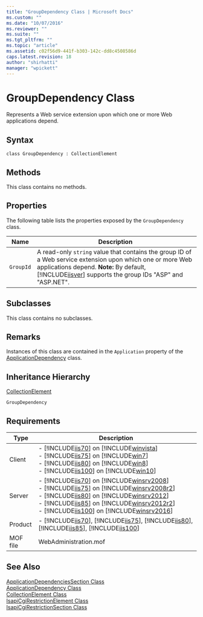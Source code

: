 ```yaml
---
title: "GroupDependency Class | Microsoft Docs"
ms.custom: ""
ms.date: "10/07/2016"
ms.reviewer: ""
ms.suite: ""
ms.tgt_pltfrm: ""
ms.topic: "article"
ms.assetid: c02f56d9-441f-b303-142c-dd8c4508586d
caps.latest.revision: 18
author: "shirhatti"
manager: "wpickett"
---
```

# GroupDependency Class
Represents a Web service extension upon which one or more Web applications depend.  
  
## Syntax  
  
```vbs  
class GroupDependency : CollectionElement  
```  
  
## Methods  
 This class contains no methods.  
  
## Properties  
 The following table lists the properties exposed by the `GroupDependency` class.  
  
|Name|Description|  
|----------|-----------------|  
|`GroupId`|A read-only `string` value that contains the group ID of a Web service extension upon which one or more Web applications depend. **Note:**  By default, [!INCLUDE[iisver](../wmi-provider/includes/iisver-md.md)] supports the group IDs "ASP" and "ASP.NET".|  
  
## Subclasses  
 This class contains no subclasses.  
  
## Remarks  
 Instances of this class are contained in the `Application` property of the [ApplicationDependency](../wmi-provider/applicationdependency-class.md) class.  
  
## Inheritance Hierarchy  
 [CollectionElement](../wmi-provider/collectionelement-class.md)  
  
 `GroupDependency`  
  
## Requirements  
  
|Type|Description|  
|----------|-----------------|  
|Client|-   [!INCLUDE[iis70](../wmi-provider/includes/iis70-md.md)] on [!INCLUDE[winvista](../wmi-provider/includes/winvista-md.md)]<br />-   [!INCLUDE[iis75](../wmi-provider/includes/iis75-md.md)] on [!INCLUDE[win7](../wmi-provider/includes/win7-md.md)]<br />-   [!INCLUDE[iis80](../wmi-provider/includes/iis80-md.md)] on [!INCLUDE[win8](../wmi-provider/includes/win8-md.md)]<br />-   [!INCLUDE[iis100](../wmi-provider/includes/iis100-md.md)] on [!INCLUDE[win10](../wmi-provider/includes/win10-md.md)]|  
|Server|-   [!INCLUDE[iis70](../wmi-provider/includes/iis70-md.md)] on [!INCLUDE[winsrv2008](../wmi-provider/includes/winsrv2008-md.md)]<br />-   [!INCLUDE[iis75](../wmi-provider/includes/iis75-md.md)] on [!INCLUDE[winsrv2008r2](../wmi-provider/includes/winsrv2008r2-md.md)]<br />-   [!INCLUDE[iis80](../wmi-provider/includes/iis80-md.md)] on [!INCLUDE[winsrv2012](../wmi-provider/includes/winsrv2012-md.md)]<br />-   [!INCLUDE[iis85](../wmi-provider/includes/iis85-md.md)] on [!INCLUDE[winsrv2012r2](../wmi-provider/includes/winsrv2012r2-md.md)]<br />-   [!INCLUDE[iis100](../wmi-provider/includes/iis100-md.md)] on [!INCLUDE[winsrv2016](../wmi-provider/includes/winsrv2016-md.md)]|  
|Product|-   [!INCLUDE[iis70](../wmi-provider/includes/iis70-md.md)], [!INCLUDE[iis75](../wmi-provider/includes/iis75-md.md)], [!INCLUDE[iis80](../wmi-provider/includes/iis80-md.md)], [!INCLUDE[iis85](../wmi-provider/includes/iis85-md.md)], [!INCLUDE[iis100](../wmi-provider/includes/iis100-md.md)]|  
|MOF file|WebAdministration.mof|  
  
## See Also  
 [ApplicationDependenciesSection Class](../wmi-provider/applicationdependenciessection-class1.md)   
 [ApplicationDependency Class](../wmi-provider/applicationdependency-class.md)   
 [CollectionElement Class](../wmi-provider/collectionelement-class.md)   
 [IsapiCgiRestrictionElement Class](../wmi-provider/isapicgirestrictionelement-class.md)   
 [IsapiCgiRestrictionSection Class](../wmi-provider/isapicgirestrictionsection-class.md)